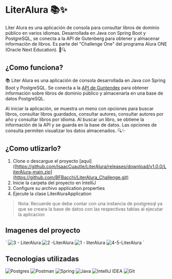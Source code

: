 # LiterAlura 📚✨
Liter Alura es una aplicación de consola para consultar libros de dominio público en varios idiomas. Desarrollada en Java con Spring Boot y PostgreSQL, se conecta a la API de Gutenberg para obtener y almacenar información de libros. Es parte del "Challenge One" del programa Alura ONE (Oracle Next Education). 🚀🔍

## ¿Como funciona?
📚 Liter Alura es una aplicación de consola desarrollada en Java con Spring Boot y PostgreSQL. Se conecta a la [API de Guntendex](https://gutendex.com/) para obtener información sobre libros de dominio público y almacenarla en una base de datos PostgreSQL.

Al iniciar la aplicación, se muestra un menú con opciones para buscar libros, consultar libros guardados, consultar autores, consultar autores por año y consultar libros por idioma. Al buscar un libro, se obtiene la información de la API y se guarda en la base de datos. Las opciones de consulta permiten visualizar los datos almacenados. 🔍✨

## ¿Como utlizarlo?
1. Clone o descargue el proyecto [aqui]([https://github.com/IsaacCuautle/LiterAlura/releases/download/v1.0.0/LiterAlura-main.zip](https://github.com/BFBacchi/LiterAlura_Challenge.git)
2. Inicie la carpeta del proyecto en IntelliJ
3. Configure su archivo application.properties
4. Ejecute la clase LiterAluraApplication

> Nota: 
> Recuerde que debe contar con una instancia de postgresql ya que se creara la base de datos con las respectivas tablas al ejecutar la aplicacion

## Imagenes del proyecto
`
![3 - LiterAlura](https://github.com/BFBacchi/LiterAlura_Challenge/assets/117870574/3285d20f-358a-47f9-8628-45b96a00f561)
![2 -LiterAlura](https://github.com/BFBacchi/LiterAlura_Challenge/assets/117870574/e8a46342-3bb3-403c-ac61-dd253a66008c)
![1 - literAlura](https://github.com/BFBacchi/LiterAlura_Challenge/assets/117870574/c6f1ea0e-3190-4bc9-8d75-320ae124e3c3)
![4-5-LiterAlura](https://github.com/BFBacchi/LiterAlura_Challenge/assets/117870574/61323535-2742-4ae2-8f90-a66e0c63a002)
´
## Tecnologias utilizadas
![Postgres](https://img.shields.io/badge/postgres-%23316192.svg?style=for-the-badge&logo=postgresql&logoColor=white)
![Postman](https://img.shields.io/badge/Postman-FF6C37?style=for-the-badge&logo=postman&logoColor=white)
![Spring](https://img.shields.io/badge/spring-%236DB33F.svg?style=for-the-badge&logo=spring&logoColor=white)
![Java](https://img.shields.io/badge/java-%23ED8B00.svg?style=for-the-badge&logo=openjdk&logoColor=white)
![IntelliJ IDEA](https://img.shields.io/badge/IntelliJIDEA-000000.svg?style=for-the-badge&logo=intellij-idea&logoColor=white)
![Git](https://img.shields.io/badge/git-%23F05033.svg?style=for-the-badge&logo=git&logoColor=white)
